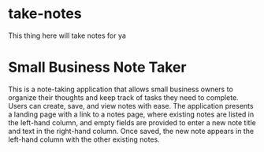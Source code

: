 # take-notes
This thing here will take notes for ya

<h1>Small Business Note Taker</h1>
<p>This is a note-taking application that allows small business owners to organize their thoughts and keep track of tasks they need to complete. Users can create, save, and view notes with ease. The application presents a landing page with a link to a notes page, where existing notes are listed in the left-hand column, and empty fields are provided to enter a new note title and text in the right-hand column. Once saved, the new note appears in the left-hand column with the other existing notes.</p>